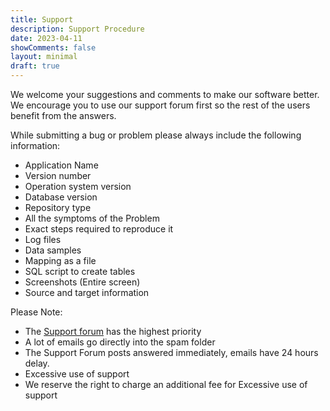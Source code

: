 ```yaml
---
title: Support
description: Support Procedure
date: 2023-04-11
showComments: false
layout: minimal
draft: true
---
```


We welcome your suggestions and comments to make our software better. We encourage you to use our support forum first so the rest of the users benefit from the answers.

While submitting a bug or problem please always include the following information:

- Application Name
- Version number
- Operation system version
- Database version
- Repository type
- All the symptoms of the Problem
- Exact steps required to reproduce it
- Log files
- Data samples
- Mapping as a file
- SQL script to create tables
- Screenshots (Entire screen)
- Source and target information

Please Note:

- The [Support forum](https://www.etl-tools.com/support/support-forum.html) has the highest priority
- A lot of emails go directly into the spam folder
- The Support Forum posts answered immediately, emails have 24 hours delay.
- Excessive use of support
- We reserve the right to charge an additional fee for Excessive use of support
